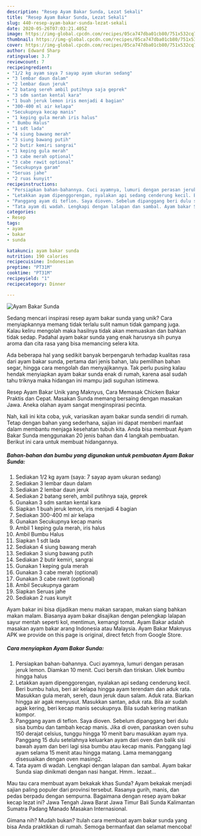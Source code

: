 ```yaml
---
description: "Resep Ayam Bakar Sunda, Lezat Sekali"
title: "Resep Ayam Bakar Sunda, Lezat Sekali"
slug: 440-resep-ayam-bakar-sunda-lezat-sekali
date: 2020-05-26T07:03:21.405Z
image: https://img-global.cpcdn.com/recipes/05ca747dba01cb80/751x532cq70/ayam-bakar-sunda-foto-resep-utama.jpg
thumbnail: https://img-global.cpcdn.com/recipes/05ca747dba01cb80/751x532cq70/ayam-bakar-sunda-foto-resep-utama.jpg
cover: https://img-global.cpcdn.com/recipes/05ca747dba01cb80/751x532cq70/ayam-bakar-sunda-foto-resep-utama.jpg
author: Edward Sharp
ratingvalue: 3.7
reviewcount: 7
recipeingredient:
- "1/2 kg ayam saya 7 sayap ayam ukuran sedang"
- "3 lembar daun dalam"
- "2 lembar daun jeruk"
- "2 batang sereh ambil putihnya saja geprek"
- "3 sdm santan kental kara"
- "1 buah jeruk lemon iris menjadi 4 bagian"
- "300-400 ml air kelapa"
- "Secukupnya kecap manis"
- "1 keping gula merah iris halus"
- " Bumbu Halus"
- "1 sdt lada"
- "4 siung bawang merah"
- "3 siung bawang putih"
- "2 butir kemiri sangrai"
- "1 keping gula merah"
- "3 cabe merah optional"
- "3 cabe rawit optional"
- "Secukupnya garam"
- "Seruas jahe"
- "2 ruas kunyit"
recipeinstructions:
- "Persiapkan bahan-bahannya. Cuci ayamnya, lumuri dengan perasan jeruk lemon. Diamkan 10 menit. Cuci bersih dan tiriskan. Ulek bumbu hingga halus"
- "Letakkan ayam dipenggorengan, nyalakan api sedang cenderung kecil. Beri bumbu halus, beri air kelapa hingga ayam terendam dan aduk rata. Masukkan gula merah, sereh, daun jeruk daun salam. Aduk rata. Biarkan hingga air agak menyusut. Masukkan santan, aduk rata. Bila air sudah agak kering, beri kecap manis secukupnya. Bila sudah kering matikan kompor."
- "Panggang ayam di teflon. Saya dioven. Sebelum dipanggang beri dulu sisa bumbu dan tambah kecap manis. Jika di oven, panaskan oven suhu 150 derajat celsius, tunggu hingga 10 menit baru masukkan ayam nya. Panggang 15 dulu setelahnya keluarkan ayam dari oven dan balik sisi bawah ayam dan beri lagi sisa bumbu atau kecap manis. Panggang lagi ayam selama 15 menit atau hingga matang. Lama memanggang disesuaikan dengan oven masing2."
- "Tata ayam di wadah. Lengkapi dengan lalapan dan sambal. Ayam bakar Sunda siap dinikmati dengan nasi hangat. Hmm.. lezaat..."
categories:
- Resep
tags:
- ayam
- bakar
- sunda

katakunci: ayam bakar sunda 
nutrition: 190 calories
recipecuisine: Indonesian
preptime: "PT31M"
cooktime: "PT31M"
recipeyield: "1"
recipecategory: Dinner

---
```



![Ayam Bakar Sunda](https://img-global.cpcdn.com/recipes/05ca747dba01cb80/751x532cq70/ayam-bakar-sunda-foto-resep-utama.jpg)

Sedang mencari inspirasi resep ayam bakar sunda yang unik? Cara menyiapkannya memang tidak terlalu sulit namun tidak gampang juga. Kalau keliru mengolah maka hasilnya tidak akan memuaskan dan bahkan tidak sedap. Padahal ayam bakar sunda yang enak harusnya sih punya aroma dan cita rasa yang bisa memancing selera kita.

Ada beberapa hal yang sedikit banyak berpengaruh terhadap kualitas rasa dari ayam bakar sunda, pertama dari jenis bahan, lalu pemilihan bahan segar, hingga cara mengolah dan menyajikannya. Tak perlu pusing kalau hendak menyiapkan ayam bakar sunda enak di rumah, karena asal sudah tahu triknya maka hidangan ini mampu jadi suguhan istimewa.

Resep Ayam Bakar Unik yang Maknyus, Cara Memasak Chicken Bakar Praktis dan Cepat. Masakan Sunda memang bersaing dengan masakan Jawa. Aneka olahan ayam sangat menginspirasi pecinta.


Nah, kali ini kita coba, yuk, variasikan ayam bakar sunda sendiri di rumah. Tetap dengan bahan yang sederhana, sajian ini dapat memberi manfaat dalam membantu menjaga kesehatan tubuh kita. Anda bisa membuat Ayam Bakar Sunda menggunakan 20 jenis bahan dan 4 langkah pembuatan. Berikut ini cara untuk membuat hidangannya.

<!--inarticleads1-->

##### Bahan-bahan dan bumbu yang digunakan untuk pembuatan Ayam Bakar Sunda:

1. Sediakan 1/2 kg ayam (saya: 7 sayap ayam ukuran sedang)
1. Sediakan 3 lembar daun dalam
1. Sediakan 2 lembar daun jeruk
1. Sediakan 2 batang sereh, ambil putihnya saja, geprek
1. Gunakan 3 sdm santan kental kara
1. Siapkan 1 buah jeruk lemon, iris menjadi 4 bagian
1. Sediakan 300-400 ml air kelapa
1. Gunakan Secukupnya kecap manis
1. Ambil 1 keping gula merah, iris halus
1. Ambil  Bumbu Halus
1. Siapkan 1 sdt lada
1. Sediakan 4 siung bawang merah
1. Sediakan 3 siung bawang putih
1. Sediakan 2 butir kemiri, sangrai
1. Gunakan 1 keping gula merah
1. Gunakan 3 cabe merah (optional)
1. Gunakan 3 cabe rawit (optional)
1. Ambil Secukupnya garam
1. Siapkan Seruas jahe
1. Sediakan 2 ruas kunyit


Ayam bakar ini bisa dijadikan menu makan sarapan, makan siang bahkan makan malam. Biasanya ayam bakar disajikan dengan pelengkap lalapan sayur mentah seperti kol, mentimun, kemangi tomat. Ayam Bakar adalah masakan ayam bakar arang Indonesia atau Malaysia. Ayam Bakar Maknyus APK we provide on this page is original, direct fetch from Google Store. 

<!--inarticleads2-->

##### Cara menyiapkan Ayam Bakar Sunda:

1. Persiapkan bahan-bahannya. Cuci ayamnya, lumuri dengan perasan jeruk lemon. Diamkan 10 menit. Cuci bersih dan tiriskan. Ulek bumbu hingga halus
1. Letakkan ayam dipenggorengan, nyalakan api sedang cenderung kecil. Beri bumbu halus, beri air kelapa hingga ayam terendam dan aduk rata. Masukkan gula merah, sereh, daun jeruk daun salam. Aduk rata. Biarkan hingga air agak menyusut. Masukkan santan, aduk rata. Bila air sudah agak kering, beri kecap manis secukupnya. Bila sudah kering matikan kompor.
1. Panggang ayam di teflon. Saya dioven. Sebelum dipanggang beri dulu sisa bumbu dan tambah kecap manis. Jika di oven, panaskan oven suhu 150 derajat celsius, tunggu hingga 10 menit baru masukkan ayam nya. Panggang 15 dulu setelahnya keluarkan ayam dari oven dan balik sisi bawah ayam dan beri lagi sisa bumbu atau kecap manis. Panggang lagi ayam selama 15 menit atau hingga matang. Lama memanggang disesuaikan dengan oven masing2.
1. Tata ayam di wadah. Lengkapi dengan lalapan dan sambal. Ayam bakar Sunda siap dinikmati dengan nasi hangat. Hmm.. lezaat...


Mau tau cara membuat ayam bekakak khas Sunda? Ayam bekakak menjadi sajian paling populer dari provinsi tersebut. Rasanya gurih, manis, dan pedas berpadu dengan sempurna. Bagaimana dengan resep ayam bakar kecap lezat ini? Jawa Tengah Jawa Barat Jawa Timur Bali Sunda Kalimantan Sumatra Padang Manado Masakan Internasional. 

Gimana nih? Mudah bukan? Itulah cara membuat ayam bakar sunda yang bisa Anda praktikkan di rumah. Semoga bermanfaat dan selamat mencoba!
